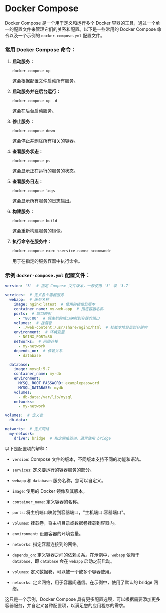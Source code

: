 # Docker Compose

Docker Compose 是一个用于定义和运行多个 Docker 容器的工具，通过一个单一的配置文件来管理它们的关系和配置。以下是一些常用的 Docker Compose 命令以及一个示例的 `docker-compose.yml` 配置文件。

### 常用 Docker Compose 命令：

1. **启动服务：**
    
    ```
    docker-compose up
    ```
    
    这会根据配置文件启动所有服务。
    
2. **启动服务并在后台运行：**
    
    ```
    docker-compose up -d
    ```
    
    这会在后台启动服务。
    
3. **停止服务：**
    
    ```
    docker-compose down
    ```
    
    这会停止并删除所有相关的容器。
    
4. **查看服务状态：**
    
    ```
    docker-compose ps
    ```
    
    这会显示正在运行的服务的状态。
    
5. **查看服务日志：**
    
    ```
    docker-compose logs
    ```
    
    这会显示所有服务的日志输出。
    
6. **构建服务：**
    
    ```
    docker-compose build
    ```
    
    这会重新构建服务的镜像。
    
7. **执行命令在服务中：**
    
    ```bash
    docker-compose exec <service-name> <command>
    ```
    
    用于在指定的服务容器中执行命令。
    

### 示例 `docker-compose.yml` 配置文件：


```yaml
version: '3'  # 指定 Compose 文件版本，一般使用 '3' 或 '3.7'

services:  # 定义各个容器服务
  webapp:  # 服务名称
    image: nginx:latest  # 使用的镜像及版本
    container_name: my-web-app  # 指定容器名称
    ports:  # 端口映射
      - "80:80"  # 将主机的端口映射到容器的端口
    volumes:  # 挂载卷
      - ./web-content:/usr/share/nginx/html  # 挂载本地目录到容器内
    environment:  # 环境变量
      - NGINX_PORT=80
    networks:  # 网络连接
      - my-network
    depends_on:  # 依赖关系
      - database

  database:
    image: mysql:5.7
    container_name: my-db
    environment:
      MYSQL_ROOT_PASSWORD: examplepassword
      MYSQL_DATABASE: mydb
    volumes:
      - db-data:/var/lib/mysql
    networks:
      - my-network

volumes:  # 定义卷
  db-data:

networks:  # 定义网络
  my-network:
    driver: bridge  # 指定网络驱动，通常使用 bridge

```

以下是配置项的解释：

* `version`: Compose 文件的版本，不同版本支持不同的功能和语法。
    
* `services`: 定义要运行的容器服务的部分。
    
* `webapp` 和 `database`: 服务名称，您可以自定义。
    
* `image`: 使用的 Docker 镜像及其版本。
    
* `container_name`: 定义容器的名称。
    
* `ports`: 将主机端口映射到容器端口，"主机端口:容器端口"。
    
* `volumes`: 挂载卷，将主机目录或数据卷挂载到容器内。
    
* `environment`: 设置容器的环境变量。
    
* `networks`: 指定容器连接到的网络。
    
* `depends_on`: 定义容器之间的依赖关系。在示例中，`webapp` 依赖于 `database`，即 `database` 会在 `webapp` 启动之前启动。
    
* `volumes`: 定义数据卷，可以被一个或多个容器使用。
    
* `networks`: 定义网络，用于容器间通信。在示例中，使用了默认的 bridge 网络。
    

这只是一个示例，Docker Compose 具有更多配置选项，可以根据需要添加更多容器服务，并自定义各种配置项，以满足您的应用程序的需求。